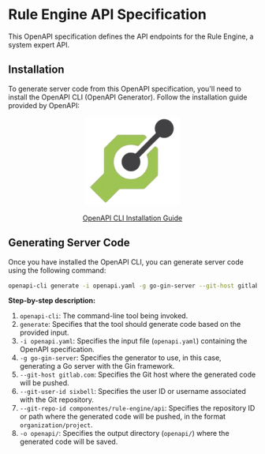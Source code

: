 # Rule Engine API Specification

This OpenAPI specification defines the API endpoints for the Rule Engine, a system expert API.

## Installation

To generate server code from this OpenAPI specification, you'll need to install the OpenAPI CLI (OpenAPI Generator). Follow the installation guide provided by OpenAPI:
<div style="text-align: center;">
    <a href="https://openapi-generator.tech/docs/installation/">
        <img src="img/openapi-logo.png" alt="OpenAPI Logo">
    </a>

 [OpenAPI CLI Installation Guide](https://openapi-generator.tech/docs/installation/)

</div>


## Generating Server Code

Once you have installed the OpenAPI CLI, you can generate server code using the following command:

```bash
openapi-cli generate -i openapi.yaml -g go-gin-server --git-host gitlab.com --git-user-id sixbell --git-repo-id componentes/rule-engine/api -o openapi/
```

**Step-by-step description:**

1. `openapi-cli`: The command-line tool being invoked.
2. `generate`: Specifies that the tool should generate code based on the provided input.
3. `-i openapi.yaml`: Specifies the input file (`openapi.yaml`) containing the OpenAPI specification.
4. `-g go-gin-server`: Specifies the generator to use, in this case, generating a Go server with the Gin framework.
5. `--git-host gitlab.com`: Specifies the Git host where the generated code will be pushed.
6. `--git-user-id sixbell`: Specifies the user ID or username associated with the Git repository.
7. `--git-repo-id componentes/rule-engine/api`: Specifies the repository ID or path where the generated code will be pushed, in the format `organization/project`.
8. `-o openapi/`: Specifies the output directory (`openapi/`) where the generated code will be saved.

